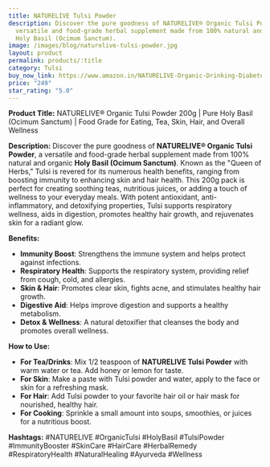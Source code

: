 ```yaml
---
title: NATURELIVE Tulsi Powder
description: Discover the pure goodness of NATURELIVE® Organic Tulsi Powder, a
  versatile and food-grade herbal supplement made from 100% natural and organic
  Holy Basil (Ocimum Sanctum).
image: /images/blog/naturelive-tulsi-powder.jpg
layout: product
permalink: products/:title
category: Tulsi
buy_now_link: https://www.amazon.in/NATURELIVE-Organic-Drinking-Diabetes-Natural/dp/B0C23TYJCS/ref=sxin_15_pa_sp_search_thematic_sspa?content-id=amzn1.sym.5f0af06c-b5c9-4e71-bd04-2954cdf89bd6%3Aamzn1.sym.5f0af06c-b5c9-4e71-bd04-2954cdf89bd6&tag=m0150-21
price: "249"
star_rating: "5.0"
---
```

**Product Title:** NATURELIVE® Organic Tulsi Powder 200g | Pure Holy Basil (Ocimum Sanctum) | Food Grade for Eating, Tea, Skin, Hair, and Overall Wellness

**Description:**
Discover the pure goodness of **NATURELIVE® Organic Tulsi Powder**, a versatile and food-grade herbal supplement made from 100% natural and organic **Holy Basil (Ocimum Sanctum)**. Known as the "Queen of Herbs," Tulsi is revered for its numerous health benefits, ranging from boosting immunity to enhancing skin and hair health. This 200g pack is perfect for creating soothing teas, nutritious juices, or adding a touch of wellness to your everyday meals. With potent antioxidant, anti-inflammatory, and detoxifying properties, Tulsi supports respiratory wellness, aids in digestion, promotes healthy hair growth, and rejuvenates skin for a radiant glow.

**Benefits:**
- **Immunity Boost**: Strengthens the immune system and helps protect against infections.
- **Respiratory Health**: Supports the respiratory system, providing relief from cough, cold, and allergies.
- **Skin & Hair**: Promotes clear skin, fights acne, and stimulates healthy hair growth.
- **Digestive Aid**: Helps improve digestion and supports a healthy metabolism.
- **Detox & Wellness**: A natural detoxifier that cleanses the body and promotes overall wellness.

**How to Use:**
- **For Tea/Drinks**: Mix 1/2 teaspoon of **NATURELIVE Tulsi Powder** with warm water or tea. Add honey or lemon for taste.
- **For Skin**: Make a paste with Tulsi powder and water, apply to the face or skin for a refreshing mask.
- **For Hair**: Add Tulsi powder to your favorite hair oil or hair mask for nourished, healthy hair.
- **For Cooking**: Sprinkle a small amount into soups, smoothies, or juices for a nutritious boost.

**Hashtags:**
#NATURELIVE #OrganicTulsi #HolyBasil #TulsiPowder #ImmunityBooster #SkinCare #HairCare #HerbalRemedy #RespiratoryHealth #NaturalHealing #Ayurveda #Wellness
